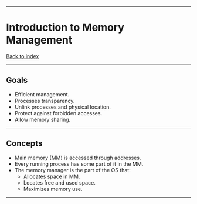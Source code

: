 
---
# Introduction to Memory Management

[Back to index](../index.md)

---
## Goals
- Efficient management.
- Processes transparency.
- Unlink processes and physical location.
- Protect against forbidden accesses.
- Allow memory sharing.
---
## Concepts
- Main memory (MM) is accessed through addresses.
- Every running process has some part of it in the MM.
- The memory manager is the part of the OS that:
	- Allocates space in MM.
	- Locates free and used space.
	- Maximizes memory use.
---
